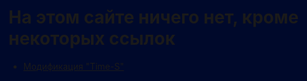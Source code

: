 <style>
  html {background-color: #00092B;}
  [href="https://perxxxido.tk/"] {display: none;}
  .markdown-body {
    background-color: #00092B;
    color: #fafafa;
  }
</style>
# На этом сайте ничего нет, кроме некоторых ссылок

* [Модификация "Time-S"](time-s)
